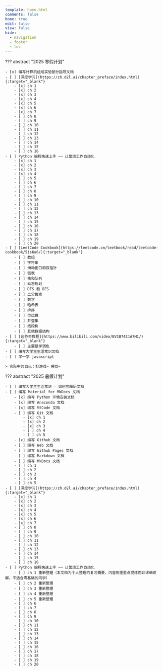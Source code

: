```yaml
---
template: home.html
comments: false
home: true
edit: false
view: false
hide:
  - navigation
  - footer
  - toc
---
```


??? abstract "2025 寒假计划"

    - [x] 编写计算机组成实验部分指导文档
    - [ ] [深度学习](https://zh.d2l.ai/chapter_preface/index.html){:target="_blank"}
        - [x] ch 1
        - [x] ch 2
        - [x] ch 3
        - [x] ch 4
        - [x] ch 5
        - [x] ch 6
        - [x] ch 7
        - [ ] ch 8
        - [ ] ch 9
        - [ ] ch 10
        - [ ] ch 11
        - [ ] ch 12
        - [ ] ch 13
        - [ ] ch 14
        - [ ] ch 15
        - [ ] ch 16
    - [ ] Python 编程快速上手 —— 让繁琐工作自动化
        - [x] ch 1
        - [x] ch 2
        - [x] ch 3
        - [x] ch 4
        - [ ] ch 5
        - [ ] ch 6
        - [ ] ch 7
        - [ ] ch 8
        - [ ] ch 9
        - [ ] ch 10
        - [ ] ch 11
        - [ ] ch 12
        - [ ] ch 13
        - [ ] ch 14
        - [ ] ch 15
        - [ ] ch 16
        - [ ] ch 17
        - [ ] ch 18
        - [ ] ch 19
        - [ ] ch 20
    - [ ] [LeetCode Cookbook](https://leetcode.cn/leetbook/read/leetcode-cookbook/5is6a6/){:target="_blank"}
        - [ ] 数组
        - [ ] 字符串
        - [ ] 滑动窗口和双指针
        - [ ] 链表
        - [ ] 栈和队列
        - [ ] 动态规划
        - [ ] DFS 和 BFS
        - [ ] 二分搜索
        - [ ] 数学
        - [ ] 哈希表
        - [ ] 排序
        - [ ] 位运算
        - [ ] 并查集
        - [ ] 线段树
        - [ ] 其他数据结构
    - [ ] [达芬奇教程](https://www.bilibili.com/video/BV1B7411A7M1/){:target="_blank"}
        - [ ] 主要是学调色
    - [ ] 编写大学生生活常识文档
    - [ ] 学一学 javascript

    > 实际中的自己：打游戏~ 睡觉~

??? abstract "2025 暑假计划"

    - [ ] 编写大学生生活常识 - 如何写简历文档
    - [ ] 编写 Material for MkDocs 文档
        - [x] 编写 Python 环境安装文档
        - [x] 编写 Anaconda 文档
        - [x] 编写 VSCode 文档
        - [ ] 编写 Git 文档
            - [x] ch 1
            - [x] ch 2
            - [x] ch 3
            - [ ] ch 4
            - [ ] ch 5
        - [x] 编写 Github 文档
        - [ ] 编写 Web 文档
        - [ ] 编写 Github Pages 文档
        - [ ] 编写 Markdown 文档
        - [ ] 编写 MkDocs 文档
        - [ ] ch 1
        - [ ] ch 2
        - [ ] ch 3
        - [ ] ch 4
        - [ ] ch 5
    - [ ] [深度学习](https://zh.d2l.ai/chapter_preface/index.html){:target="_blank"}
        - [x] ch 1
        - [x] ch 2
        - [x] ch 3
        - [x] ch 4
        - [x] ch 5
        - [x] ch 6
        - [x] ch 7
        - [ ] ch 8
        - [ ] ch 9
        - [ ] ch 10
        - [ ] ch 11
        - [ ] ch 12
        - [ ] ch 13
        - [ ] ch 14
        - [ ] ch 15
        - [ ] ch 16
    - [ ] Python 编程快速上手 —— 让繁琐工作自动化
        - [ ] ch 1 重新整理（本文档为个人整理的复习概要，内容侧重重点提炼而非详细讲解，不适合零基础的同学）
        - [ ] ch 2 重新整理
        - [ ] ch 3 重新整理
        - [ ] ch 4 重新整理
        - [ ] ch 5 重新整理
        - [ ] ch 6
        - [ ] ch 7
        - [ ] ch 8
        - [ ] ch 9
        - [ ] ch 10
        - [ ] ch 11
        - [ ] ch 12
        - [ ] ch 13
        - [ ] ch 14
        - [ ] ch 15
        - [ ] ch 16
        - [ ] ch 17
        - [ ] ch 18
        - [ ] ch 19
        - [ ] ch 20